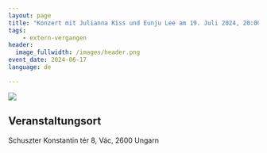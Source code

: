 ```yaml
---
layout: page
title: "Konzert mit Julianna Kiss und Eunju Lee am 19. Juli 2024, 20:00 Uhr"
tags:
    - extern-vergangen
header:
  image_fullwidth: /images/header.png
event_date: 2024-06-17
language: de

---
```


<img src="/images/extern/2024-07-19.jpg"/>

## Veranstaltungsort

Schuszter Konstantin tér 8,
Vác, 2600 Ungarn

<div
    data-service="googlemaps"
    data-id="!1m18!1m12!1m3!1d1194.3682810464427!2d19.12926223303832!3d47.7762887193686!2m3!1f0!2f0!3f0!3m2!1i1024!2i768!4f13.1!3m3!1m2!1s0x47402aec0e889085%3A0xada47c6985f61252!2sV%C3%A1c%2C%20Schuszter%20Konstantin%20t%C3%A9r%208%2C%202600%20Hungary!5e0!3m2!1sen!2ses!4v1720524157103!5m2!1sen!2ses"
    data-autoscale
></div>


